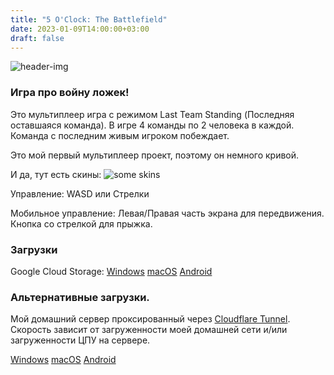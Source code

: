 ```yaml
---
title: "5 O'Clock: The Battlefield"
date: 2023-01-09T14:00:00+03:00
draft: false
---
```


![header-img](/images/5oclock/icon128.png)

### Игра про войну ложек!

Это мультиплеер игра с режимом Last Team Standing (Последняя оставшаяся команда). В игре 4 команды по 2 человека в каждой. Команда с последним живым игроком побеждает.

Это мой первый мультиплеер проект, поэтому он немного кривой.

И да, тут есть скины: ![some skins](/images/5oclock/skins.png)

Управление:
WASD или Стрелки

Мобильное управление:
Левая/Правая часть экрана для передвижения. Кнопка со стрелкой для прыжка.

### Загрузки
Google Cloud Storage:
[Windows](https://storage.googleapis.com/sage-momentum-140108.appspot.com/5oclock/5oclock.exe)
[macOS](https://storage.googleapis.com/sage-momentum-140108.appspot.com/5oclock/5oclock.zip)
[Android](https://storage.googleapis.com/sage-momentum-140108.appspot.com/5oclock/5oclock.apk)
### Альтернативные загрузки.
Мой домашний сервер проксированный через [Cloudflare Tunnel](https://www.cloudflare.com/products/tunnel/). Скорость зависит от загруженности моей домашней сети и/или загруженности ЦПУ на сервере.

[Windows](https://homedl.sergds.xyz/game_releases/5oclock/5oclock.exe)
[macOS](https://homedl.sergds.xyz/game_releases/5oclock/5oclock.zip)
[Android](https://homedl.sergds.xyz/game_releases/5oclock/5oclock.apk)
